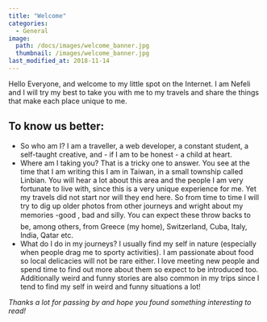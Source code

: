 ```yaml
---
title: "Welcome"
categories:
  - General
image: 
  path: /docs/images/welcome_banner.jpg
  thumbnail: /images/welcome_banner.jpg
last_modified_at: 2018-11-14
---
```



Hello Everyone, and welcome to my little spot on the Internet. I am Nefeli and I will try my best to take you with me to my travels and share the things that make each place unique to me.

## To know us better:

* So who am I? I am a traveller, a web developer, a constant student, a self-taught creative, and - if I am to be honest - a child at heart.
* Where am I taking you? That is a tricky one to answer. You see at the time that I am writing this I am in Taiwan, in a small township called Linbian. You will hear a lot about this area and the people I am very fortunate to live with, since this is a very unique experience for me. Yet my travels did not start nor will they end here. So from time to time I will try to dig up older photos from other journeys and wright about my memories -good , bad and silly. You can expect these throw backs to be, among others, from Greece (my home), Switzerland, Cuba, Italy, India, Qatar etc.
* What do I do in my journeys? I usually find my self in nature (especially when people drag me to sporty activities). I am passionate about food so local delicacies will not be rare either. I love meeting new people and spend time to find out more about them so expect to be introduced too. Additionally weird and funny stories are also common in my trips since I tend to find my self in weird and funny situations a lot!

*Thanks a lot for passing by and hope you found something interesting to read!*
